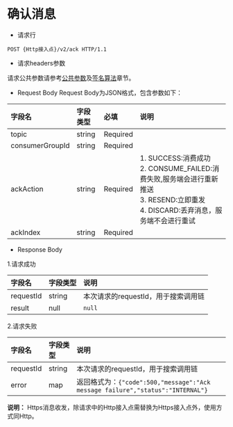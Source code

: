 # 确认消息

- 请求行

```
POST {Http接入点}/v2/ack HTTP/1.1
```

- 请求headers参数

请求公共参数请参考[公共参数](../Call-Method/Common-parameters.md)及[签名算法](../Call-Method/Signature-Algorithm.md)章节。

- Request Body
  Request Body为JSON格式，包含参数如下：

| 字段名          | 字段类型 | 必填     | 说明                                     |
| :-------------- | :------- | :------- | :--------------------------------------- |
| topic           | string   | Required |                                          |
| consumerGroupId | string   | Required |                                          |
| ackAction       | string   | Required | 1. SUCCESS:消费成功 <br/>2. CONSUME_FAILED:消费失败,服务端会进行重新推送<br/> 3. RESEND:立即重发<br/> 4. DISCARD:丢弃消息，服务端不会进行重试 |
| ackIndex        | string   | Required |                                          |

- Response Body

1.请求成功

|  字段名   | 字段类型 | 说明                                |
| :------- | :------ | :---------------------------------- |
| requestId |  string  | 本次请求的requestId，用于搜索调用链 |
|  result   |   null   | `null`|

2.请求失败

|  字段名   | 字段类型 | 说明                                                         |
| :------- | :------ | :------------------------------------------------------------ |
| requestId |  string  | 本次请求的requestId，用于搜索调用链                          |
|   error   |   map    | 返回格式为：`{"code":500,"message":"Ack message failure","status":"INTERNAL"}`|


**说明：**
Https消息收发，除请求中的Http接入点需替换为Https接入点外，使用方式同Http。
